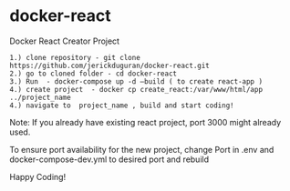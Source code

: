 # docker-react
Docker React Creator Project
```
1.) clone repository - git clone https://github.com/jerickduguran/docker-react.git 
2.) go to cloned folder - cd docker-react
3.) Run  - docker-compose up -d —build ( to create react-app )
4.) create project  - docker cp create_react:/var/www/html/app ../project_name 
4.) navigate to  project_name , build and start coding!
```
Note:
If you already have existing react project,  port 3000 might already used.

To ensure port availability for the new project, change Port  in .env and docker-compose-dev.yml to desired port and rebuild

Happy Coding!
